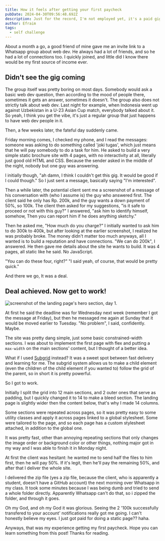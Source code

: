 ```yaml
---
title: How it feels after getting your first paycheck
pubDate: 2024-04-30T09:56:48.692Z
description: Just for the record, I'm not employed yet, it's a paid gig
author: Efraim
tags:
  - self challenge
---
```

About a month a go, a good friend of mine gave me an invite link to a Whatsapp group about web dev. He always had a lot of friends, and so he had a lot of connections too. I quickly joined, and little did I know there would be my first source of income ever.

## Didn't see the gig coming

The group itself was pretty boring on most days. Somebody would ask a basic web dev question, then according to the mood of people there, sometimes it gets an answer, sometimes it doesn't. The group also does not strictly talk about web dev. Last night for example, when Indonesia went up against Uzbekistan in a U-23 Asian Cup match, everybody talked about it. So yeah, I think you get the vibe, it's just a regular group that just happens to have web dev people in it.

Then, a few weeks later, the fateful day suddenly came.

Friday morning comes, I checked my phone, and I read the messages: someone was asking to do something called 'joki tugas', which just means that he will pay somebody to do a task for him. He asked to build a very simple static brochure site with 4 pages, with no interactivity at all, literally just good old HTML and CSS. Because the sender asked in the middle of the night, nobody but one guy was answering.

I initially though, "ah damn, I think I couldn't get this gig. It would be good if I could though." So I just sent a message, basically saying "I'm interested".

Then a while later, the potential client sent me a screenshot of a message of his conversation with (who I assume is) the guy who answered first. The client said he only has Rp. 200k, and the guy wants a down payment of 50%, so 100k. The client then asked for my suggestions, "is it safe to proceed or not with this guy?" I answered, "ask him to identify himself, somehow, Then you can report him if he does anything sketchy."

Then he asked me, "How much do you charge?" I initially wanted to ask him to do 300k to 400k, but after looking at the earlier screenshot, I realized he was probably broke. The money didn't matter too much anyways, all I wanted is to build a reputation and have connections. "We can do 200k", I answered. He then gave me details about the site he wants to build. It was 4 pages, all static like he said. No JavaScript.

"You can do these four, right?" "I said yeah, of course, that would be pretty quick."

And there we go, It was a deal.

## Deal achieved. Now get to work!

![screenshot of the landing page's hero section, day 1.](/assets/uploads/niagahoster.png "screenshot of the landing page's hero section, day 1.")

At first he said the deadline was for Wednesday next week (remember I got the message at Friday), but then he messaged me again at Sunday that it would be moved earlier to Tuesday. "No problem", I said, confidently. Maybe.

The site was pretty dang simple, just some basic constrained-width sections. I was about to implement the first page with flex and putting a `max-width` on the main sections' content, but I thought of a better idea.

What if I used [Subgrid](https://developer.mozilla.org/en-US/docs/Web/CSS/CSS_grid_layout/Subgrid) instead? It was a sweet spot between fast delivery and learning for me. The subgrid system allows us to make a child element (even the children of the child element if you wanted to) follow the grid of the parent, so in short it is pretty powerful.

So I got to work.

Initially I split the grid into 12 main sections, and 2 outer ones that serve as padding, but I quickly changed it to 14 to make a bleed section. The landing page is slightly wider then the content below, that's why I made 14 columns.

Some sections were repeated across pages, so it was pretty easy to some utility classes and apply it across pages linked to a global stylesheet. Some were tailored to the page, and so each page has a custom stylesheet attached, in addition to the global one.

It was pretty fast, other than annoying repeating sections that only changes the image order or background color or other things, nothing major got in my way and I was able to finish it in Monday night.

At first the client was hesitant: he wanted me to send half the files to him first, then he will pay 50%. If it's legit, then he'll pay the remaining 50%, and after that I deliver the whole site.

I delivered the zip file (yes a zip file, because the client, who is apparently a student, doesn't have a GitHub account) the next morning over Whatsapp in my class. It took some minutes because I was being dumb and tried to send a whole folder directly. Apparently Whatsapp can't do that, so i zipped the folder, and through it goes.

Oh my God, and oh my God it was glorious. Seeing the 2 '100k successfully transfered to your account' notifications really got me going. I can't honestly believe my eyes. I just got paid for doing a static page?? haha.

Anyways, that was my experience getting my first paycheck. Hope you can learn something from this post! Thanks for reading.